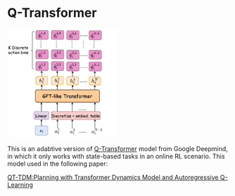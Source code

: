 # Q-Transformer
<img src="https://github.com/2M-kotb/Q-Transformer/blob/main/QT.png" width=50% height=50%>

This is an adabtive version of [Q-Transformer](https://qtransformer.github.io/) model from Google Deepmind, in which it only works with state-based tasks in an online RL scenario.
This model used in the following paper:

[QT-TDM:Planning with Transformer Dynamics Model and Autoregressive Q-Learning](https://arxiv.org/pdf/2407.18841)
